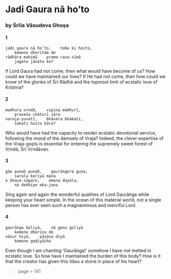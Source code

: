# Jadi Gaura nā ho’to

### by Śrīla Vāsudeva Ghoṣa

#### 1

    jadi gaura nā ho’to,    tobe ki hoito,
        kemone dhoritām de
    rādhāra mahimā    prema-rasa-sīmā
        jagate jānāta ke?

If Lord Gaura had not come, then what would have become of us? How could we have maintained our lives? If He had not come, then how could we know of the glories of Śrī Rādhā and the topmost limit of ecstatic love of Krishna?

#### 2

    madhura vṛndā,    vipina mādhurī,
        praveśa chāturī sāra
    varaja-yuvatī,    bhāvera bhakati,
        śakati hoito kāra?

Who would have had the capacity to render ecstatic devotional service, following the mood of the damsels of Vraja? Indeed, the clever expertise of the Vraja-gopīs is essential for entering the supremely sweet forest of Vṛndā, Śrī Vṛndāvan.

#### 3

    gāo punaḥ punaḥ,    gaurāṅgera guṇa,
        sarala koriyā mana
    e bhava-sāgare,    emona dayāla,
        nā dekhiye eka-jana

Sing again and again the wonderful qualities of Lord Gaurāṅga while keeping your heart simple. In the ocean of this material world, not a single person has ever seen such a magnanimous and merciful Lord.

#### 4

    gaurāṅga boliyā,    nā genu goliyā
        kemone dhorinu de
    vāsur hiyā,    pāṣāṇa diyā
        kemone goḍiyāche

Even though I am chanting ‘Gaurāṅga!’ somehow I have not melted in ecstatic love. So how have I maintained the burden of this body? How is it that the creator has given this Vāsu a stone in place of his heart?


> page = 141